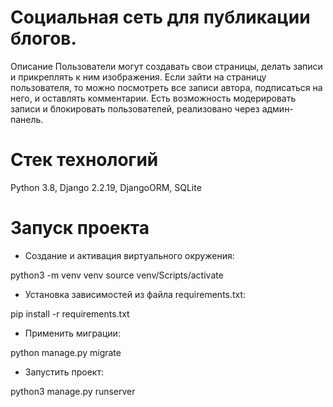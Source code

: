 # Социальная сеть для публикации блогов.
Описание
Пользователи могут создавать свои страницы, делать записи и прикреплять к ним изображения. Если зайти на страницу пользователя, то можно посмотреть все записи автора, подписаться на него, и оставлять комментарии. Есть возможность модерировать записи и блокировать пользователей, реализовано через админ-панель.

# Стек технологий
Python 3.8, Django 2.2.19, DjangoORM, SQLite

# Запуск проекта
- Создание и активация виртуального окружения:

python3 -m venv venv
source venv/Scripts/activate

- Установка зависимостей из файла requirements.txt:

pip install -r requirements.txt

- Применить миграции:

python manage.py migrate

- Запустить проект:

python3 manage.py runserver

